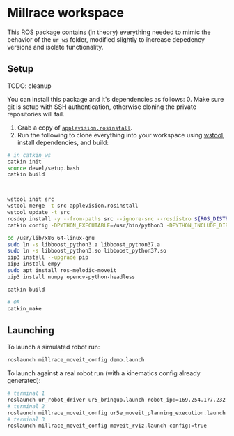 # Millrace workspace

This ROS package contains (in theory) everything needed to mimic the behavior of the `ur_ws` folder, modified slightly to increase depedency versions and isolate functionality.

## Setup

TODO: cleanup

You can install this package and it's dependencies as follows:
0. Make sure git is setup with SSH authentication, otherwise cloning the private repositories will fail.
1. Grab a copy of [`applevision.rosinstall`](./applevision.rosinstall).
2. Run the following to clone everything into your workspace using [wstool](http://wiki.ros.org/wstool), install dependencies, and build:
```sh
# in catkin_ws
catkin init
source devel/setup.bash
catkin build



wstool init src
wstool merge -t src applevision.rosinstall
wstool update -t src
rosdep install -y --from-paths src --ignore-src --rosdistro ${ROS_DISTRO}
catkin config -DPYTHON_EXECUTABLE=/usr/bin/python3 -DPYTHON_INCLUDE_DIR=/usr/include/python3.6m -DPYTHON_LIBRARY=/usr/lib/x86_64-linux-gnu/libpython3.6m.so

cd /usr/lib/x86_64-linux-gnu
sudo ln -s libboost_python3.a libboost_python37.a
sudo ln -s libboost_python3.so libboost_python37.so
pip3 install --upgrade pip
pip3 install empy
sudo apt install ros-melodic-moveit
pip3 install numpy opencv-python-headless

catkin build

# OR
catkin_make
```

## Launching

To launch a simulated robot run:
```sh
roslaunch millrace_moveit_config demo.launch
```

To launch against a real robot run (with a kinematics config already generated):
```sh
# terminal 1
roslaunch ur_robot_driver ur5_bringup.launch robot_ip:=169.254.177.232 kinematics_config:="${HOME}/my_robot_calibration.yaml"
# terminal 2
roslaunch millrace_moveit_config ur5e_moveit_planning_execution.launch
# terminal 3
roslaunch millrace_moveit_config moveit_rviz.launch config:=true
```